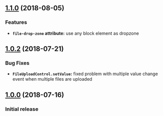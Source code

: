 
<a name="1.1.0"></a>
## [1.1.0](https://github.com/pIvan/file-upload/commit/2fe72c637e08b552cc45f2a3396d3f0b5f8ff5c9) (2018-08-05)

### Features
* **`file-drop-zone` attribute:** use any block element as dropzone


<a name="1.0.2"></a>
## [1.0.2](https://github.com/pIvan/file-upload/commit/2258286e2c73097e080fe21be812e351855a110d) (2018-07-21)

### Bug Fixes
* **`FileUploadControl.setValue`:** fixed problem with multiple value change event when multiple files are uploaded


<a name="1.0.0"></a>
## [1.0.0](https://github.com/pIvan/file-upload/commit/6393e01aa1e2de9e0857d652e0bc8e26e0887fb0) (2018-07-16)

### Initial release